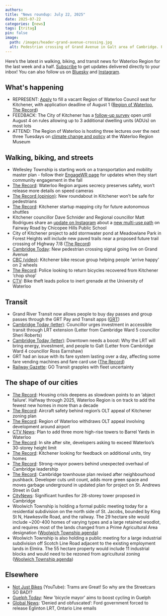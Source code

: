 ```yaml
---
authors: 
title: "News roundup: July 22, 2025"
date: 2025-07-22
categories: [news]
tags: [tritag]
pin: false
image:
  path: /images/header-grand-avenue-crossing.jpg
  alt: Pedestrian crossing of Grand Avenue in Galt area of Cambridge. Photo credit Keegan Kozolanka / CambridgeToday
---
```

Here’s the latest in walking, biking, and transit news for Waterloo Region for the last week and a half. [Subscribe](https://eepurl.com/4Mtkf) to get updates delivered directly to your inbox\! You can also follow us on [Bluesky](https://bsky.app/profile/tritag.ca) and [Instagram](https://www.instagram.com/tritag.ca/).

## What's happening

* REPRESENT: [Apply](https://www.regionofwaterloo.ca/en/regional-government/appointment-by-call-for-applications.aspx) to fill a vacant Region of Waterloo Council seat for Kitchener, with application deadline of August 1 ([Region of Waterloo](https://www.regionofwaterloo.ca/Modules/News/index.aspx?feedId=928b711d-2b23-416c-b47b-b674c929bab6,95abcc5b-2e79-4c15-9386-e36865f55f5a,ab159244-c732-45c7-b4c9-67b38b43eed5&newsId=3817b64e-799c-4e09-974d-d869583f1902), [The Record](https://www.therecord.com/news/waterloo-region/regional-council-calls-for-applications-to-fill-vacant-seat/article_e9b288fe-fcbc-5f37-846a-4f00f1769e34.html))  
* FEEDBACK: The City of Kitchener has a [follow-up survey](https://www.engagewr.ca/enablingfourunits/followup) open until August 4 on rules allowing up to 3 additional dwelling units (ADUs) on most lots  
* ATTEND: The Region of Waterloo is hosting three lectures over the next three Tuesdays on [climate change and policy](https://www.regionofwaterloo.ca/Modules/News/index.aspx?newsId=1063822d-5951-4ba9-9070-52d936bb0823) at the Waterloo Region Museum 

## Walking, biking, and streets

* Wellesley Township is starting work on a transportation and mobility master plan \- follow their [EngageWR page](https://www.engagewr.ca/transportation-and-mobility-master-plan) for updates when they start community engagement in the fall
* [The Record](https://www.therecord.com/news/waterloo-region/waterloo-region-argues-secrecy-preserves-safety-wont-release-more-details-on-speed-cameras/article_194286f0-0af4-5831-9504-769258cd82f3.html): Waterloo Region argues secrecy preserves safety, won’t release more details on speed cameras  
* [The Record (opinion)](https://www.therecord.com/opinion/columnists/new-roundabout-in-kitchener-wont-be-safe-for-pedestrians/article_7a08d607-2748-5958-9523-37f7c581a509.html): New roundabout in Kitchener won’t be safe for pedestrians
* [The Record](https://www.therecord.com/business/kitchener-startup-mapping-city-for-future-autonomous-shuttles/article_f38a1c79-c394-508f-b63b-109fe3822b97.html): Kitchener startup mapping city for future autonomous shuttles
* Kitchener councillor Dave Schnider and Regional councillor Matt Rodrigues share an [update on Instagram](https://www.instagram.com/reel/DMFwKNAArWD/) about a [new multi-use path](https://www.daveschnider.com/fairway-rd-trail.html) on Fairway Road by Chicopee Hills Public School  
* City of Kitchener project to add stormwater pond at Meadowlane Park in Forest Heights will include new paved trails near a proposed future trail crossing of Highway 7/8 ([The Record](https://www.therecord.com/news/waterloo-region/8m-project-underway-at-kitchener-park-to-add-stormwater-pond-new-amenities/article_bf736487-f720-50b3-a9d0-030ec821e950.html))  
* [Cambridge Today](https://www.cambridgetoday.ca/local-news/new-pedestrian-crossing-signal-going-live-on-grand-avenue-10975644): New pedestrian crossing signal going live on Grand Avenue  
* [CBC (video)](https://www.cbc.ca/player/play/video/9.6829765): Kitchener bike rescue group helping people 'arrive happy' on 2 wheels  
* [The Record](https://www.therecord.com/news/crime/police-looking-to-return-bicycles-recovered-from-kitchener-chop-shop/article_57ee6e93-0a1b-5c89-8fbc-bffb6f90547a.html): Police looking to return bicycles recovered from Kitchener ‘chop shop’  
* [CTV](https://www.ctvnews.ca/kitchener/article/bike-theft-leads-police-to-inert-grenade-at-the-university-of-waterloo/): Bike theft leads police to inert grenade at the University of Waterloo 

## Transit

* Grand River Transit now allows people to buy day passes and group passes through the GRT Pay and Transit apps ([GRT](https://www.grt.ca/en/fares-passes/grt-pay.aspx))  
* [Cambridge Today (letter)](https://www.cambridgetoday.ca/letters-to-the-editor/letter-councillor-urges-investment-in-accessible-transit-through-lrt-extension-10931802): Councillor urges investment in accessible transit through LRT extension (Letter from Cambridge Ward 5 councillor Sheri Roberts)  
* [Cambridge Today (letter)](https://www.cambridgetoday.ca/letters-to-the-editor/letter-downtown-needs-a-boost-why-the-lrt-will-bring-energy-investment-and-people-to-galt-10955339): Downtown needs a boost: Why the LRT will bring energy, investment, and people to Galt (Letter from Cambridge Ward 4 councillor Ross Earnshaw)  
* GRT had an issue with its fare system lasting over a day, affecting some fare vending machines and fare card use ([The Record](https://www.therecord.com/news/waterloo-region/grt-working-on-more-than-24-hour-issue-with-fare-systems/article_6eb922c8-51d0-5244-a854-65d86a024e48.html))  
* [Railway Gazette](https://www.railwaygazette.com/in-depth/canada-go-transit-grapples-with-fleet-uncertainty/69128.article): GO Transit grapples with fleet uncertainty

## The shape of our cities

* [The Record](https://www.therecord.com/news/waterloo-region/housing-crisis-deepens-as-slowdown-points-to-an-abject-failure/article_c652487d-e1c9-56ed-b601-d198dd23bfc0.html): Housing crisis deepens as slowdown points to an ‘abject failure’. Halfway through 2025, Waterloo Region is on track to add the fewest new homes in more than a decade  
* [The Record](https://www.therecord.com/news/waterloo-region/aircraft-safety-behind-regions-olt-appeal-of-kitchener-zoning-plan/article_1b98f45e-25bb-5e0a-8f5a-b162d5cf18af.html): Aircraft safety behind region’s OLT appeal of Kitchener zoning plan  
* [The Record](https://www.therecord.com/news/waterloo-region/region-of-waterloo-withdraws-olt-appeal-involving-development-around-airport/article_e1bb92e8-e272-530a-9080-b4b16a72385b.html): Region of Waterloo withdraws OLT appeal involving development around airport  
* [CTV News](https://www.ctvnews.ca/kitchener/article/plan-to-add-three-more-high-rise-towers-to-barrel-yards-in-waterloo/): Plan to add three more high-rise towers to Barrel Yards in Waterloo  
* [The Record](https://www.therecord.com/news/waterloo-region/in-site-after-site-developers-asking-to-exceed-waterloos-30-storey-height-limit/article_ae430081-6b1c-5f3a-b60e-1c552169cc37.html): In site after site, developers asking to exceed Waterloo’s 30-storey height limit  
* [The Record](https://www.therecord.com/news/waterloo-region/kitchener-looking-for-feedback-on-additional-units-tiny-homes/article_2a1a6970-ad4d-5094-a922-0b00fcd1f364.html): Kitchener looking for feedback on additional units, tiny homes  
* [The Record](https://www.therecord.com/news/waterloo-region/strong-mayor-powers-behind-unexpected-overhaul-of-cambridge-leadership/article_3f62c73e-5797-5ba9-8bbb-89621c0d123e.html): Strong-mayor powers behind unexpected overhaul of Cambridge leadership  
* [The Record](https://www.therecord.com/news/waterloo-region/cambridge-townhouse-plan-revised-after-neighbourhood-pushback/article_33c1b23b-f93b-5c12-9c2e-3d82e26cb01a.html): Cambridge townhouse plan revised after neighbourhood pushback. Developer cuts unit count, adds more green space and moves garbage underground in updated plan for project on St. Andrews Street in Galt
* [CityNews](https://kitchener.citynews.ca/2025/07/15/significant-hurdles-for-28-storey-tower-proposed-in-cambridge/): Significant hurdles for 28-storey tower proposed in Cambridge  
* Woolwich Township is holding a formal public meeting today for a residential subdivision on the north side of St. Jacobs, bounded by King St N, Hawkesville Road, and the railway. The 29 hectare site would include \~200-400 homes of varying types and a large retained woodlot, and requires most of the lands changed from a Prime Agricultural Area designation ([Woolwich Township agenda](https://pub-woolwich.escribemeetings.com/Meeting.aspx?Id=4536a4cb-26e4-4732-84d6-23ec875cd99b&lang=English&Agenda=Agenda&Item=35&Tab=attachments))  
* Woolwich Township is also holding a public meeting for a large industrial subdivision off Scotch Line Road adjacent to the existing employment lands in Elmira. The 55 hectare property would include 11 industrial blocks and would need to be rezoned from agricultural zoning ([Woolwich Township agenda](https://pub-woolwich.escribemeetings.com/Meeting.aspx?Id=4536a4cb-26e4-4732-84d6-23ec875cd99b&lang=English&Agenda=Agenda&Item=34&Tab=attachments))

## Elsewhere

* [Not Just Bikes](https://www.youtube.com/watch?v=HhQxNHrD6fA) (YouTube): Trams are Great\! So why are the Streetcars SO BAD\!?  
* [Guelph Today](https://www.guelphtoday.com/local-news/new-bicycle-mayor-aims-to-boost-cycling-in-guelph-10933754): New 'bicycle mayor' aims to boost cycling in Guelph  
* [Global News](https://globalnews.ca/news/11288246/ontario-line-eglinton-crosstown-freedom-information-docs-release/): ‘Denied and obfuscated’: Ford government forced to release Eglinton LRT, Ontario Line emails
